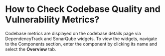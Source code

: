 # How to Check Codebase Quality and Vulnerability Metrics?

<head>
  <link rel="canonical" href="https://docs.kuberocketci.io/faq/how-to/developer/check-application-metrics/" />
</head>

Codebase metrics are displayed on the codebase details page via DependencyTrack and SonarQube widgets. To view the widgets, navigate to the Components section, enter the component by clicking its name and select the **Overview** tab.
